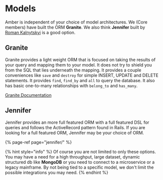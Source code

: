 # Models

Amber is independent of your choice of model architectures. We \(Core members\) have built the ORM **Granite**. We also think **Jennifer** built by [Roman Kalnytskyi](https://github.com/imdrasil) is a good option.

## Granite

Granite provides a light weight ORM that is focused on taking the results of your query and mapping them to your model. It does not try to shield you from the SQL that lies underneath the mapping. It provides a couple conveniences like `save` and `destroy` for simple INSERT, UPDATE and DELETE statements. It provides `find`, `find_by` and `all` to query the database. It also has basic one-to-many relationships with `belong_to` and `has_many`.

[Granite Documentation](https://docs.amberframework.org/granite)

## Jennifer

Jennifer provides an more full featured ORM with a full featured DSL for queries and follows the ActiveRecord pattern found in Rails. If you are looking for a full featured ORM, Jennifer may be your choice of ORM.

{% page-ref page="jennifer/" %}

{% hint style="info" %}
Of course you are not limited to only these options. You may have a need for a high throughput, large dataset, dynamic structured db like **MongoDB** or you need to connect to a microservice or a legacy mainframe. By not being tied to a specific model, we don't limit the possible integrations you may need.
{% endhint %}

